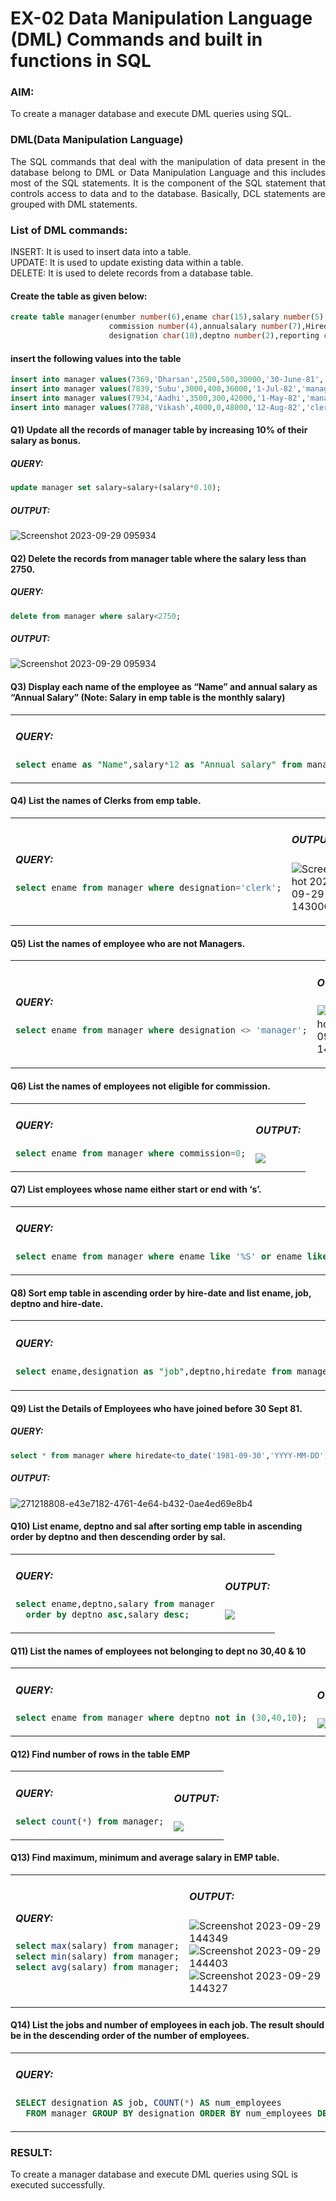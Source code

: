 # EX-02 Data Manipulation Language (DML) Commands and built in functions in SQL
### AIM:
To create a manager database and execute DML queries using SQL.
### DML(Data Manipulation Language)
<div align="justify">
The SQL commands that deal with the manipulation of data present in the database belong to DML or Data Manipulation Language and this includes most of the SQL statements. It is the component of the SQL statement that controls access to data and to the database. Basically, DCL statements are grouped with DML statements.
</div>

### List of DML commands: 
<div align="justify">
INSERT: It is used to insert data into a table.<br>
UPDATE: It is used to update existing data within a table.<br>
DELETE: It is used to delete records from a database table.<br>
</div>

#### Create the table as given below:
```sql
create table manager(enumber number(6),ename char(15),salary number(5),
                      commission number(4),annualsalary number(7),Hiredate date,
                      designation char(10),deptno number(2),reporting char(10));
```
#### insert the following values into the table
```sql
insert into manager values(7369,'Dharsan',2500,500,30000,'30-June-81','clerk',10,'John');
insert into manager values(7839,'Subu',3000,400,36000,'1-Jul-82','manager',null,'James');
insert into manager values(7934,'Aadhi',3500,300,42000,'1-May-82','manager',30,NULL);
insert into manager values(7788,'Vikash',4000,0,48000,'12-Aug-82','clerk',50,'Bond');
```

#### Q1) Update all the records of manager table by increasing 10% of their salary as bonus.
##### QUERY:
```SQL
update manager set salary=salary+(salary*0.10);
```
##### OUTPUT:
![Screenshot 2023-09-29 095934](https://github.com/ROHITJAIND/EX-2-DML-and-DCL-Commands/assets/118707073/ac349853-810d-4b8d-921c-5b55bced423d)

#### Q2) Delete the records from manager table where the salary less than 2750.
##### QUERY:
```SQL
delete from manager where salary<2750;
```
##### OUTPUT:
![Screenshot 2023-09-29 095934](https://github.com/ROHITJAIND/EX-2-DML-and-DCL-Commands/assets/118707073/ac349853-810d-4b8d-921c-5b55bced423d)

#### Q3) Display each name of the employee as “Name” and annual salary as “Annual Salary” (Note: Salary in emp table is the monthly salary)
<table>
<tr>
<td>

##### QUERY:
```SQL
select ename as "Name",salary*12 as "Annual salary" from manager;
```
</td>
<td>

  
##### OUTPUT:
<img src="https://github.com/ROHITJAIND/EX-2-DML-and-DCL-Commands/assets/118707073/5b6e495d-cd34-4874-91a3-b600f0e9927c">
</td>
</tr>
</table>


#### Q4)	List the names of Clerks from emp table.

<table>
<tr>
<td>

##### QUERY:
```SQL
select ename from manager where designation='clerk';
```      
</td>
<td>

##### OUTPUT:
![Screenshot 2023-09-29 143006](https://github.com/ROHITJAIND/EX-2-DML-and-DCL-Commands/assets/118707073/5070a252-e3ff-472c-9199-da5122711f0a)

</td>
</tr>
</table>

#### Q5)	List the names of employee who are not Managers.

<table>
<tr>
<td>

##### QUERY:
```SQL
select ename from manager where designation <> 'manager';
```
</td>
<td>
  
##### OUTPUT:
![Screenshot 2023-09-29 143006](https://github.com/ROHITJAIND/EX-2-DML-and-DCL-Commands/assets/118707073/863de69e-6b90-480d-9ca9-cdd271a25317)
</td>
</tr>
</table>

#### Q6)	List the names of employees not eligible for commission.

<table>
<tr>
<td>

##### QUERY:
```SQL
select ename from manager where commission=0;
```      
</td>
<td>
  
##### OUTPUT:
<img src="https://github.com/ROHITJAIND/EX-2-DML-and-DCL-Commands/assets/118707073/623b874c-2071-4209-a7e0-117c1beb8c72">
</td>
</tr>
</table>


#### Q7)	List employees whose name either start or end with ‘s’.

<table>
<tr>
<td>
  
##### QUERY:
```SQL
select ename from manager where ename like '%S' or ename like 'S%';
```      
</td>
<td>
  
##### OUTPUT:
<img src="https://github.com/ROHITJAIND/EX-2-DML-and-DCL-Commands/assets/118707073/078a17cd-e22c-4350-9742-f8a7647dc178">
</td>
</tr>
</table>

#### Q8) Sort emp table in ascending order by hire-date and list ename, job, deptno and hire-date.

<table>
<tr>
<td>

##### QUERY:
```SQL
select ename,designation as "job",deptno,hiredate from manager order by hiredate asc;
```
      
</td>
<td>

 
##### OUTPUT:
![image](https://github.com/ROHITJAIND/EX-2-DML-and-DCL-Commands/assets/118707073/14986921-48ae-4049-92a0-7dd1c7d89fe6) 
</td>
</tr>
</table>


#### Q9) List the Details of Employees who have joined before 30 Sept 81.
##### QUERY:
```SQL
select * from manager where hiredate<to_date('1981-09-30','YYYY-MM-DD');
```
##### OUTPUT:
![271218808-e43e7182-4761-4e64-b432-0ae4ed69e8b4](https://github.com/ROHITJAIND/EX-2-DML-and-DCL-Commands/assets/118707073/eff2e40c-7097-4719-be3e-9c0876735870)

#### Q10)	List ename, deptno and sal after sorting emp table in ascending order by deptno and then descending order by sal.

<table>
<tr>
<td>

      
##### QUERY:
```SQL
select ename,deptno,salary from manager
  order by deptno asc,salary desc;
```
</td>
<td>
  
##### OUTPUT:
<img src="https://github.com/ROHITJAIND/EX-2-DML-and-DCL-Commands/assets/118707073/1eca19e0-48ee-428b-b0bf-12ee0cf74591">
</td>
</tr>
</table>

#### Q11) List the names of employees not belonging to dept no 30,40 & 10

<table>
<tr>
<td>

##### QUERY:
```SQL
select ename from manager where deptno not in (30,40,10);
```

</td>
<td>
 
##### OUTPUT:
<img src="https://github.com/ROHITJAIND/EX-2-DML-and-DCL-Commands/assets/118707073/7e00adfe-60cc-49a0-9fdd-b48f6e46fd12"> 
</td>
</tr>
</table>


#### Q12) Find number of rows in the table EMP

<table>
<tr>
<td>

##### QUERY:
```SQL
select count(*) from manager;
```      
</td>
<td>
  
##### OUTPUT:
<img src="https://github.com/ROHITJAIND/EX-2-DML-and-DCL-Commands/assets/118707073/0a17316a-35d0-48ae-9957-5c10307369b3">
</td>
</tr>
</table>



#### Q13) Find maximum, minimum and average salary in EMP table.

<table>
<tr>
<td>
  
##### QUERY:
```SQL
select max(salary) from manager;
select min(salary) from manager;
select avg(salary) from manager;
```
      
</td>
<td>
 
##### OUTPUT:
![Screenshot 2023-09-29 144349](https://github.com/ROHITJAIND/EX-2-DML-and-DCL-Commands/assets/118707073/0c027aff-f837-4cf1-8214-0e1091674f71) ![Screenshot 2023-09-29 144403](https://github.com/ROHITJAIND/EX-2-DML-and-DCL-Commands/assets/118707073/38b2cd4c-eabc-442b-8fd1-bcadb2612961) ![Screenshot 2023-09-29 144327](https://github.com/ROHITJAIND/EX-2-DML-and-DCL-Commands/assets/118707073/c3e23cad-1f65-4c2d-8746-db12f84b5ab3) 
</td>
</tr>
</table>

#### Q14) List the jobs and number of employees in each job. The result should be in the descending order of the number of employees.
<table>
<tr>
<td>

##### QUERY:
```SQL
SELECT designation AS job, COUNT(*) AS num_employees
  FROM manager GROUP BY designation ORDER BY num_employees DESC;
```      
</td>
<td>
 
##### OUTPUT:
<img src="https://github.com/ROHITJAIND/EX-2-DML-and-DCL-Commands/assets/118707073/faa78ae1-0a9c-4888-b5f5-72213d0833ab"> 
</td>
</tr>
</table>


### RESULT:
To create a manager database and execute DML queries using SQL is executed successfully.
